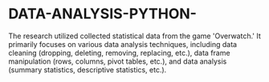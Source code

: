 # DATA-ANALYSIS-PYTHON-
The research utilized collected statistical data from the game 'Overwatch.' It primarily focuses on various data analysis techniques, including data cleaning (dropping, deleting, removing, replacing, etc.), data frame manipulation (rows, columns, pivot tables, etc.), and data analysis (summary statistics, descriptive statistics, etc.).
